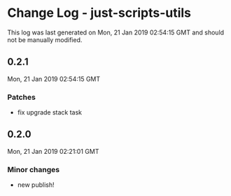 # Change Log - just-scripts-utils

This log was last generated on Mon, 21 Jan 2019 02:54:15 GMT and should not be manually modified.

## 0.2.1
Mon, 21 Jan 2019 02:54:15 GMT

### Patches

- fix upgrade stack task

## 0.2.0
Mon, 21 Jan 2019 02:21:01 GMT

### Minor changes

- new publish!

